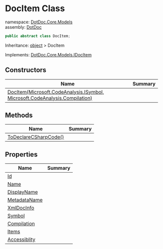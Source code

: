 ﻿# DocItem Class

namespace: [DotDoc\.Core\.Models](../DotDoc.Core.Models.md)<br />
assembly: [DotDoc](../../DotDoc.md)



```csharp
public abstract class DocItem;
```

Inheritance: [object](https://docs.microsoft.com/dotnet/api/System.Object) > DocItem

Implements: [DotDoc\.Core\.Models\.IDocItem](../../DotDoc/DotDoc.Core.Models/IDocItem.md)

## Constructors

| Name | Summary |
|------|---------|
| [DocItem\(Microsoft\.CodeAnalysis\.ISymbol, Microsoft\.CodeAnalysis\.Compilation\)](./DocItem/$ctor.md) |  |

## Methods

| Name | Summary |
|------|---------|
| [ToDeclareCSharpCode\(\)](./DocItem/ToDeclareCSharpCode.md) |  |

## Properties

| Name | Summary |
|------|---------|
| [Id](./DocItem/Id.md) |  |
| [Name](./DocItem/Name.md) |  |
| [DisplayName](./DocItem/DisplayName.md) |  |
| [MetadataName](./DocItem/MetadataName.md) |  |
| [XmlDocInfo](./DocItem/XmlDocInfo.md) |  |
| [Symbol](./DocItem/Symbol.md) |  |
| [Compilation](./DocItem/Compilation.md) |  |
| [Items](./DocItem/Items.md) |  |
| [Accessiblity](./DocItem/Accessiblity.md) |  |

